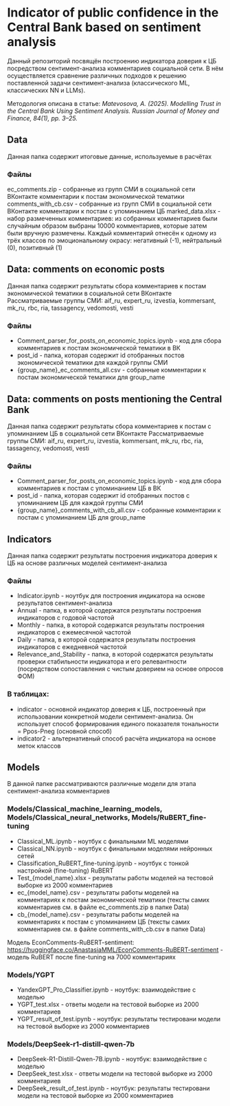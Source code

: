 # Indicator of public confidence in the Central Bank based on sentiment analysis
Данный репозиторий посвящён построению индикатора доверия к ЦБ посредством сентимент-анализа комментариев социальной сети.
В нём осуществляется сравнение различных подходов к решению поставленной задачи сентимент-анализа (классического ML, классических NN и LLMs).

Методология описана в статье: *Matevosova, A. (2025). Modelling Trust in the Central Bank Using Sentiment Analysis. Russian Journal of Money and Finance, 84(1), pp. 3–25.*


## Data
Данная папка содержит итоговые данные, используемые в расчётах
### Файлы
ec_comments.zip - собранные из групп СМИ в социальной сети ВКонтакте комментарии к постам экономической тематики
comments_with_cb.csv - собранные из групп СМИ в социальной сети ВКонтакте комментарии к постам с упоминанием ЦБ
marked_data.xlsx - набор размеченных комментариев: из собранных комментариев были случайным образом выбраны 10000 комментариев, которые затем были вручную размечены. Каждый комментарий отнесён к одному из трёх классов по эмоциональному окрасу: негативный (-1), нейтральный (0), позитивный (1)

## Data: comments on economic posts
Данная папка содержит результаты сбора комментариев к постам экономической тематики в социальной сети ВКонтакте
Рассматриваемые группы СМИ: aif_ru, expert_ru, izvestia, kommersant, mk_ru, rbc, ria, tassagency, vedomosti, vesti
### Файлы
- Сomment_parser_for_posts_on_economic_topics.ipynb - код для сбора комментариев к постам экономической тематики в ВК
- post_id - папка, которая содержит id отобранных постов экономической тематики для каждой группы СМИ
- {group_name}_ec_comments_all.csv - собранные комментарии к постам экономической тематики для group_name

## Data: comments on posts mentioning the Central Bank
Данная папка содержит результаты сбора комментариев к постам с упоминанием ЦБ в социальной сети ВКонтакте
Рассматриваемые группы СМИ: aif_ru, expert_ru, izvestia, kommersant, mk_ru, rbc, ria, tassagency, vedomosti, vesti
### Файлы
- Сomment_parser_for_posts_on_economic_topics.ipynb - код для сбора комментариев к постам с упоминанием ЦБ в ВК
- post_id - папка, которая содержит id отобранных постов с упоминанием ЦБ для каждой группы СМИ
- {group_name}_comments_with_cb_all.csv - собранные комментарии к постам с упоминанием ЦБ для group_name

## Indicators
Данная папка содержит результаты построения индикатора доверия к ЦБ на основе различных моделей сентимент-анализа
### Файлы
- Indicator.ipynb - ноутбук для построения индикатора на основе результатов сентимент-анализа
- Annual - папка, в которой содержатся результаты построения индикаторов с годовой частотой
- Monthly - папка, в которой содержатся результаты построения индикаторов с ежемесячной частотой
- Daily - папка, в которой содержатся результаты построения индикаторов с ежедневной частотой
- Relevance_and_Stability - папка, в которой содержатся результаты проверки стабильности индикатора и его релевантности (посредством сопоставления с чистым доверием на основе опросов ФОМ)
### В таблицах:
- indicator - основной индикатор доверия к ЦБ, построенный при использовании конкретной модели сентимент-анализа. Он использует способ формирования единого показателя тональности = Ppos-Pneg (основной способ)
- indicator2 - альтернативный способ расчёта индикатора на основе меток классов

## Models
В данной папке рассматриваются различные модели для этапа сентимент-анализа комментариев
### Models/Сlassical_machine_learning_models, Models/Classical_neural_networks, Models/RuBERT_fine-tuning
- Classical_ML.ipynb - ноутбук с финальными ML моделями
- Classical_NN.ipynb - ноутбук с финальными моделями нейронных сетей
- Classification_RuBERT_fine-tuning.ipynb - ноутбук с тонкой настройкой (fine-tuning) RuBERT
- Test_{model_name}.xlsx - результаты работы моделей на тестовой выборке из 2000 комментариев
- ec_{model_name}.csv - результаты работы моделей на комментариях к постам экономической тематики (тексты самих комментариев см. в файле ec_comments.zip в папке Data)
- cb_{model_name}.csv - результаты работы моделей на комментариях к постам с упоминанием ЦБ (тексты самих комментариев см. в файле comments_with_cb.csv в папке Data)

Модель EconComments-RuBERT-sentiment: https://huggingface.co/AnastasiaMML/EconComments-RuBERT-sentiment - модель RuBERT после fine-tuning на 7000 комментариях

### Models/YGPT
- YandexGPT_Pro_Classifier.ipynb - ноутбук: взаимодействие с моделью
- YGPT_test.xlsx - ответы модели на тестовой выборке из 2000 комментариев
- YGPT_result_of_test.ipynb - ноутбук: результаты тестировани модели на тестовой выборке из 2000 комментариев

### Models/DeepSeek-r1-distill-qwen-7b
- DeepSeek-R1-Distill-Qwen-7B.ipynb - ноутбук: взаимодействие с моделью
- DeepSeek_test.xlsx - ответы модели на тестовой выборке из 2000 комментариев
- DeepSeek_result_of_test.ipynb - ноутбук: результаты тестировани модели на тестовой выборке из 2000 комментариев


